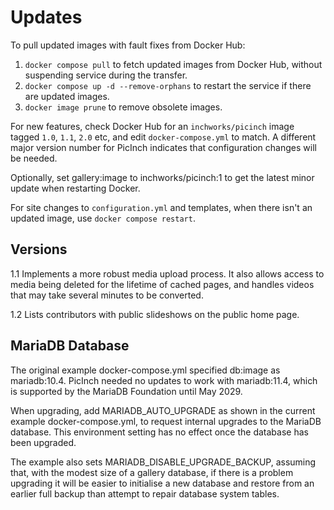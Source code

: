 # Updates
To pull updated images with fault fixes from Docker Hub:
1. `docker compose pull` to fetch updated images from Docker Hub, without suspending service during the transfer.
1. `docker compose up -d --remove-orphans` to restart the service if there are updated images.
1. `docker image prune` to remove obsolete images.

For new features, check Docker Hub for an `inchworks/picinch` image tagged `1.0`, `1.1`, `2.0` etc, and edit `docker-compose.yml` to match. A different major version number for PicInch indicates that configuration changes will be needed.

Optionally, set gallery:image to inchworks/picinch:1 to get the latest minor update when restarting Docker.

For site changes to `configuration.yml` and templates, when there isn't an updated image, use `docker compose restart`.

## Versions
1.1 Implements a more robust media upload process. It also allows access to media being deleted for the lifetime of cached pages, and handles videos that may take several minutes to be converted.

1.2 Lists contributors with public slideshows on the public home page.

## MariaDB Database
The original example docker-compose.yml specified db:image as mariadb:10.4.
PicInch needed no updates to work with mariadb:11.4, which is supported by the MariaDB Foundation until May 2029.

When upgrading, add MARIADB_AUTO_UPGRADE as shown in the current example docker-compose.yml, to request internal upgrades to the MariaDB database. This environment setting has no effect once the database has been upgraded.

The example also sets MARIADB_DISABLE_UPGRADE_BACKUP, assuming that, with the modest size of a gallery database, if there is a problem upgrading it will be easier to initialise a new database and restore from an earlier full backup than attempt to repair database system tables.
